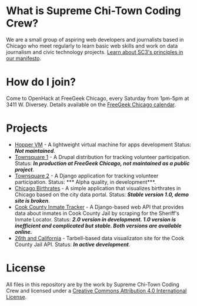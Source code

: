 # What is Supreme Chi-Town Coding Crew?

We are a small group of aspiring web developers and journalists based in Chicago who meet regularly to learn basic web skills and work on data journalism and civic technology projects. [Learn about SC3's principles in our manifesto](MANIFESTO.md).

# How do I join?

Come to OpenHack at FreeGeek Chicago, every Saturday from 1pm-5pm at 3411 W. Diversey. Details available on the [FreeGeek Chicago calendar](http://freegeekchicago.org/calendar).

# Projects

* [Hopper VM](https://github.com/sc3/hopper) - A lightweight virtual machine for apps development Status: ***Not maintained***.
* [Townsquare 1](https://github.com/sc3/townsquare) - A Drupal distribution for tracking volunteer participation. Status: ***In production at FreeGeek Chicago, not maintained as a public project***.
* [Townsquare 2](https://github.com/sc3/django-townsquare) - A Django application for tracking volunteer participation. Status: *** Alpha quality, in development***.
* [Chicago Birthrates](https://github.com/sc3/chicago_birthrates) - A simple application that visualizes birthrates in Chicago based on the city data portal. Status: ***Stable version 1.0, demo site is broken***.
* [Cook County Inmate Tracker](https://github.com/sc3/cookcountyjail) - A Django-based web API that provides data about inmates in Cook County Jail by scraping for the Sheriff's Inmate Locator. Status: ***2.0 version in development. 1.0 version is inefficient and complicated but stable. Both versions are available online.***
* [26th and California](https://github.com/sc3/26thandcalifornia) - Tarbell-based data visualizaton site for the Cook County Jail API. Status: ***In active development***.

# License

All files in this repository are by the <span xmlns:dct="http://purl.org/dc/terms/" href="http://purl.org/dc/dcmitype/Text" rel="dct:type">work</span> by <span xmlns:cc="http://creativecommons.org/ns#" property="cc:attributionName">Supreme Chi-Town Coding Crew</span> and licensed under a <a rel="license" href="http://creativecommons.org/licenses/by/4.0/">Creative Commons Attribution 4.0 International License</a>.
